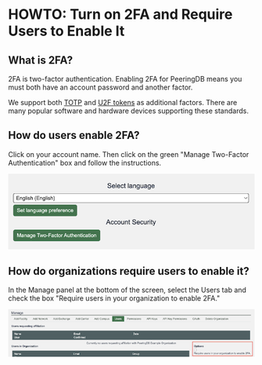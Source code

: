 # HOWTO: Turn on 2FA and Require Users to Enable It

## What is 2FA?

2FA is two-factor authentication. Enabling 2FA for PeeringDB means you must both have an account password and another factor.

We support both [TOTP](https://en.wikipedia.org/wiki/Time-based_one-time_password) and [U2F tokens](https://fidoalliance.org/specifications/) as additional factors. There are many popular software and hardware devices supporting these standards.
 
## How do users enable 2FA?

Click on your account name. Then click on the green "Manage Two-Factor Authentication" box and follow the instructions.

![2FA control for users](images/manage_two-factor_authentication.png)

## How do organizations require users to enable it?

In the Manage panel at the bottom of the screen, select the Users tab and check the box "Require users in your organization to enable 2FA."

![Organizational policy control for 2FA](images/require_users_to_enable_2fa.png)
